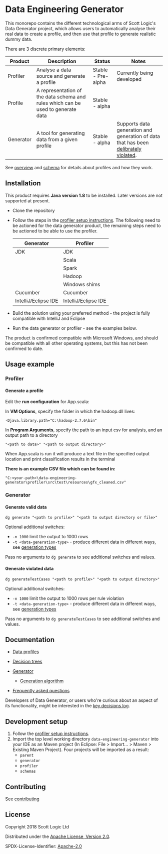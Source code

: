<!-- Badges go here (see [shields.io](https://shields.io/), for examples). -->

# Data Engineering Generator

This monorepo contains the different technological arms of Scott Logic's Data Generator project, which allows users to automatically analyse their real data to create a profile, and then use that profile to generate realistic dummy data.

There are 3 discrete primary elements:

| Product | Description | Status | Notes |
| ---- | ---- | ---- | ---- |
| Profiler | Analyse a data source and generate a profile | Stable - Pre-alpha | Currently being developed |
| Profile | A representation of the data schema and rules which can be used to generate data | Stable - alpha | |
| Generator | A tool for generating data from a given profile | Stable - alpha | Supports data generation and generation of data that has been [delibrately violated](./generator/docs/DeliberateViolation.md). |

See [overview](./docs/Profiles.md) and [schema](./docs/Schema.md) for details about profiles and how they work.

## Installation

This product requires **Java version 1.8** to be installed. Later versions are not supported at present.
* Clone the repository
* Follow the steps in the [profiler setup instructions](profiler/README.md). The following need to be actioned for the data generator product, the remaining steps need to be actioned to be able to use the profiler.

  | Generator | Profiler |
  | ---- | ---- |
  | JDK | JDK |
  |  | Scala |
  |  | Spark |
  |  | Hadoop |
  |  | Windows shims |
  | Cucumber | Cucumber | 
  | IntelliJ/Eclipse IDE | IntelliJ/Eclipse IDE |
* Build the solution using your preferred method - the project is fully compatible with IntelliJ and Eclipse
* Run the data generator or profiler - see the examples below.

The product is confirmed compatible with Microsoft Windows, and should be compatible with all other operating systems, but this has not been confirmed to date.

## Usage example

<!-- A few motivating and useful examples of how your project can be used. Spice this up with code blocks and potentially screenshots / videos ([LiceCap](https://www.cockos.com/licecap/) is great for this kind of thing) -->

### Profiler
#### Generate a profile
Edit the **run configuration** for App.scala:

In **VM Options**, specify the folder in which the hadoop.dll lives:

`-Djava.library.path="C:\hadoop-2.7.6\bin"`

In **Program Arguments**, specify the path to an input csv for analysis, and an output path to a directory

`"<path to data>" "<path to output directory>"`

When App.scala is run it will produce a text file in the specified output location and print classification results in the terminal

**There is an example CSV file which can be found in:**

`"C:<your-path>\data-engineering-generator\profiler\src\test\resources\gfx_cleaned.csv"`
### Generator

#### Generate valid data
`dg generate "<path to profile>" "<path to output directory or file>"`

Optional additional switches:
* `-n 1000` limit the output to 1000 rows
* `-t <data-generation-type>` - produce different data in different ways, see [generation types](./generator/docs/GenerationTypes.md)

Pass no arguments to `dg generate` to see additional switches and values.

#### Generate violated data
`dg generateTestCases "<path to profile>" "<path to output directory>"`

Optional additional switches:
* `-n 1000` limit the output to 1000 rows per rule violation
* `-t <data-generation-type>` - produce different data in different ways, see [generation types](./generator/docs/GenerationTypes.md)

Pass no arguments to `dg generateTestCases` to see additional switches and values.

## Documentation

* [Data profiles](./docs/Profiles.md)
* [Decision trees](./docs/DecisionTrees/DecisionTrees.md)
* [Generator](./generator/README.md)
  * [Generation algorithm](./generator/docs/GenerationAlgorithm.md)

* [Frequently asked questions](docs/FrequentlyAskedQuestions.md)

Developers of Data Generator, or users who're curious about an aspect of its functionality, might be interested in the [key decisions log](docs/KeyDecisions.md).

## Development setup

1) Follow the [profiler setup instructions](profiler/README.md).
2) Import the top level working directory `data-engineering-generator` into your IDE as an Maven project (In Eclipse: File > Import... > Maven > Existing Maven Project).  Four projects will be imported as a result:
   - `parent`
   - `generator`
   - `profiler`
   - `schemas` 

## Contributing

See [contributing](./.github/CONTRIBUTING.md)

## License

Copyright 2018 Scott Logic Ltd

Distributed under the [Apache License, Version 2.0](http://www.apache.org/licenses/LICENSE-2.0).

SPDX-License-Identifier: [Apache-2.0](https://spdx.org/licenses/Apache-2.0)
